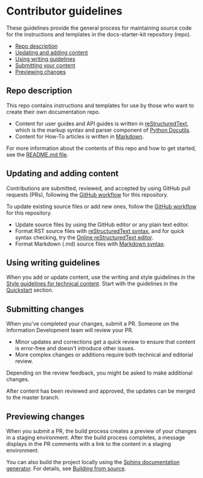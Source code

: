 # Contributor guidelines

These guidelines provide the general process for maintaining source code for the instructions and templates in the docs-starter-kit repository (repo).

- [Repo description](#repo-description)
- [Updating and adding content](#updating-and-adding-content)
- [Using writing guidelines](#using-writing-guidelines)
- [Submitting your content](#submitting-changes)
- [Previewing changes](#previewing-changes)

## Repo description

This repo contains instructions and templates for use by those who want
to create their own documentation repo.

-  Content for user guides and API guides  is written in
   [reStructuredText](http://sphinx-doc.org/rest.html), which is the markup
   syntax and parser component of [Python Docutils](http://docutils.sourceforge.net/index.html).
-  Content for How-To articles is written in
   [Markdown](https://github.com/adam-p/markdown-here/wiki/Markdown-Cheatsheet).

For more information about the contents of this repo and how to get started,
see the [README.md file](https://github.rackspace.com/IX/docs-starter-kit/blob/master/README.md).

## Updating and adding content

Contributions are submitted, reviewed, and accepted by using GitHub pull
requests (PRs), following the [GitHub workflow](GITHUBING.md) for this repository.

To update existing source files or add new ones, follow the
[GitHub workflow](GITHUBING.md) for this repository.

* Update source files by using the GitHub editor or any plain text editor.
* Format RST source files with
  [reStructuredText syntax](http://www.sphinx-doc.org/en/stable/rest.html), and for quick syntax checking, try the [Online reStructuredText editor](http://rst.ninjs.org/).
* Format Markdown (.md) source files with [Markdown syntax](https://github.com/adam-p/markdown-here/wiki/Markdown-Cheatsheet).

## Using writing guidelines

When you add or update content, use the writing and style guidelines
in the [Style guidelines for technical content](http://rackerlabs.github.io/docs-rackspace/style-guide/index.html).
Start with the guidelines in the [Quickstart](http://rackerlabs.github.io/docs-rackspace/style-guide/quickstart.html#quickstart)
section.

## Submitting changes

When you've completed your changes, submit a PR. Someone on the
Information Development team will review your PR.

- Minor updates and corrections get a quick review to ensure that content is
  error-free and doesn't introduce other issues.
- More complex changes or additions require both technical and editorial review.

Depending on the review feedback, you might be asked to make additional changes.

After content has been reviewed and approved, the updates can be merged to the
master branch.

## Previewing changes

When you submit a PR, the build process creates a preview of
your changes in a staging environment. After the build process completes, a
message displays in the PR comments with a link to the
content in a staging environment.

You can also build the project locally using the [Sphinx documentation
generator](http://sphinx-doc.org/). For details, see
[Building from source](https://github.com/rackerlabs/docs-rackspace/blob/master/doc/tools/build-from-source.rst).
